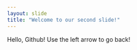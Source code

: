 ```yaml
---
layout: slide
title: "Welcome to our second slide!"
---
```

Hello, Github!
Use the left arrow to go back!
